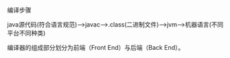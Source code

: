 

编译步骤

java源代码(符合语言规范)-->javac-->.class(二进制文件)-->jvm-->机器语言(不同平台不同种类)

编译器的组成部分划分为前端（Front End）与后端（Back End）。

